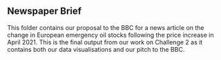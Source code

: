 ## Newspaper Brief
This folder contains our proposal to the BBC for a news article on the change in European emergency oil stocks following the price increase in April 2021.
This is the final output from our work on Challenge 2 as it contains both our data visualisations and our pitch to the BBC. 
